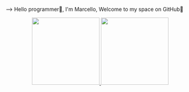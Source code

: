 
--> Hello programmer🙂, I'm Marcello, Welcome to my space on GitHub🎈
<div align="center">
  <a href="https://github.com/mfa07">
  <img height="180em" src="https://github-readme-stats.vercel.app/api?username=mfa07&show_icons=true&theme=dark&include_all_commits=true&count_private=true"/>
  <img height="180em" src="https://github-readme-stats.vercel.app/api/top-langs/?username=mfa07&layout=compact&langs_count=7&theme=dark"/>
</div>

